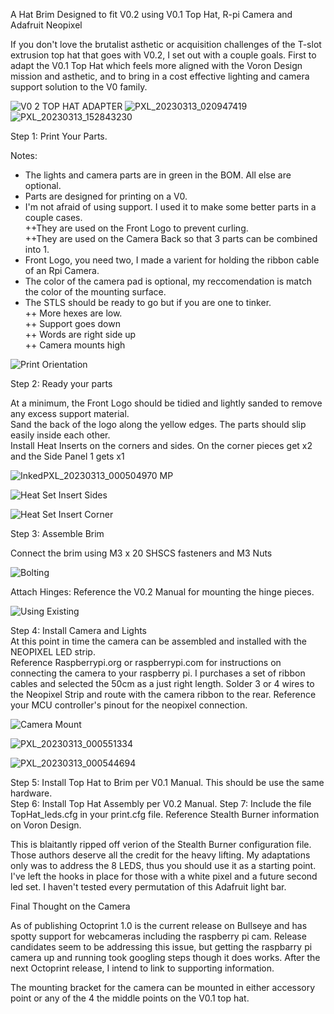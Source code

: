 A Hat Brim Designed to fit V0.2 using V0.1 Top Hat, R-pi Camera and Adafruit Neopixel  

If you don't love the brutalist asthetic or acquisition challenges of the T-slot extrusion top hat that goes with V0.2, I set out with a couple goals. First to adapt the V0.1 Top Hat which feels more aligned with the Voron Design mission and asthetic, and to bring in a cost effective lighting and camera support solution to the V0 family.    
  

![V0 2 TOP HAT ADAPTER](https://user-images.githubusercontent.com/31577989/224580250-63d08338-e02c-4e56-9af7-112308c472f9.JPG)
![PXL_20230313_020947419](https://user-images.githubusercontent.com/31577989/224592383-39dfa19e-88da-4e6e-84b2-5ff147b145c1.jpg)
![PXL_20230313_152843230](https://user-images.githubusercontent.com/31577989/224749343-f5ba98da-c8aa-4b79-bd83-ac9af2667891.jpg)




Step 1: Print Your Parts.  

Notes:  
  + The lights and camera parts are in green in the BOM. All else are optional.  
  + Parts are designed for printing on a V0.  
  + I'm not afraid of using support. I used it to make some better parts in a couple cases.   
  ++They are used on the Front Logo to prevent curling.  
  ++They are used on the Camera Back so that 3 parts can be combined into 1.  
  + Front Logo, you need two, I made a varient for holding the ribbon cable of an Rpi Camera.
  + The color of the camera pad is optional, my reccomendation is match the color of the mounting surface.
  + The STLS should be ready to go but if you are one to tinker.  
  ++  More hexes are low.  
  ++  Support goes down  
  ++  Words are right side up  
  ++  Camera mounts high  
  


       
    

![Print Orientation](https://user-images.githubusercontent.com/31577989/224581959-1ec1201a-59e8-43a5-8621-93710022df84.JPG)

  
  Step 2: Ready your parts  
    
  At a minimum, the Front Logo should be tidied and lightly sanded to remove any excess support material.  
  Sand the back of the logo along the yellow edges. The parts should slip easily inside each other.  
  Install Heat Inserts on the corners and sides. On the corner pieces get x2 and the Side Panel 1 gets x1  
   
  ![InkedPXL_20230313_000504970 MP](https://user-images.githubusercontent.com/31577989/224583871-f3a978ce-3f40-4d1c-af14-98718496dc3c.jpg)

    
  
![Heat Set Insert Sides](https://user-images.githubusercontent.com/31577989/224583727-c10b0482-0217-4656-926b-c8e7452da013.JPG)

  
![Heat Set Insert Corner](https://user-images.githubusercontent.com/31577989/224583601-d69f53cf-17a7-4794-b07a-d63792f81797.JPG)


  
  Step 3: Assemble Brim  
    
  Connect the brim using M3 x 20 SHSCS fasteners and M3 Nuts  
  
  
  ![Bolting](https://user-images.githubusercontent.com/31577989/224584118-b3d7039d-36dd-4d33-b6a7-b9c161e862fa.JPG)
  
  Attach Hinges: Reference the V0.2 Manual for mounting the hinge pieces.  
  
  
  ![Using Existing](https://user-images.githubusercontent.com/31577989/224584331-b5d00781-4d82-4dbb-83ba-b8590ec9755a.JPG)

  Step 4: Install Camera and Lights  
  At this point in time the camera can be assembled and installed with the NEOPIXEL LED strip.  
  Reference Raspberrypi.org or raspberrypi.com for instructions on connecting the camera to your raspberry pi. I purchases a set of ribbon cables and selected the 50cm as a just right length. 
  Solder 3 or 4 wires to the Neopixel Strip and route with the camera ribbon to the rear. Reference your MCU controller's pinout for the neopixel connection. 
  
  ![Camera Mount](https://user-images.githubusercontent.com/31577989/224584793-53a5cbfa-87fb-4127-b63c-480597ef71fb.JPG)
  
  ![PXL_20230313_000551334](https://user-images.githubusercontent.com/31577989/224584823-c019401d-34a9-4220-8f10-b54b39486107.jpg)

![PXL_20230313_000544694](https://user-images.githubusercontent.com/31577989/224584878-b2475e07-2af2-4348-b805-7480f2bf5f81.jpg)

  
  Step 5: Install Top Hat to Brim per V0.1 Manual. This should be use the same hardware.  
  Step 6: Install Top Hat Assembly per V0.2 Manual. 
  Step 7: Include the file TopHat_leds.cfg in your print.cfg file. Reference Stealth Burner information on Voron Design.  
    
  This is blaitantly ripped off verion of the Stealth Burner configuration file. Those authors deserve all the credit for the heavy lifting. 
  My adaptations only was to address the 8 LEDS, thus you should use it as a starting point. I've left the hooks in place for those with a white pixel and a future second led set. I haven't tested every permutation of this Adafruit light bar.
  
  Final Thought on the Camera  
  
  As of publishing Octoprint 1.0 is the current release on Bullseye and has spotty support for webcameras including the raspberry pi cam. Release candidates seem to be addressing this issue, but getting the raspbarry pi camera up and running took googling steps though it does works. After the next Octoprint release, I intend to link to supporting information.  
    
    
The mounting bracket for the camera can be mounted in either accessory point or any of the 4 the middle points on the V0.1 top hat.

